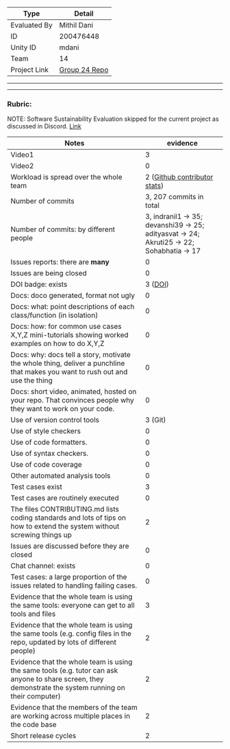 |Type| Detail                                                                 |
|--------|------------------------------------------------------------------------|
| Evaluated By | Mithil Dani                                                            |
| ID | 200476448                                                              |
| Unity ID | mdani                                                                  |
| Team | 14                                                                     |
| Project Link | [Group 24 Repo](https://github.com/devanshi39/SE-Project-Group24) |

******
******

### Rubric:

NOTE: Software Sustainability Evaluation skipped for the current project as discussed in Discord. [Link](https://discord.com/channels/1009547855301718107/1009549425288429608/1023416944101163069)

|Notes| evidence                                                                                             |
|-----|------------------------------------------------------------------------------------------------------|
|Video1| 3                                                                                                    | 
|Video2| 0                                                                                                    | 
|Workload is spread over the whole team | 2 ([Github contributor stats](https://github.com/devanshi39/SE-Project-Group24/graphs/contributors)) |
|Number of commits| 3, 207 commits in total                                                                              |
|Number of commits: by different people| 3, indranil1 -> 35; devanshi39 -> 25; adityasvat -> 24; Akruti25 -> 22; Sohabhatia -> 17             
|Issues reports: there are **many**| 0                                                                                                    |
|Issues are being closed| 0                                                                                                    |
|DOI badge: exists| 3 ([DOI](https://zenodo.org/record/7071769))                                                         |
|Docs: doco generated, format not ugly | 0                                                                                                    |
|Docs: what: point descriptions of each class/function (in isolation) | 0                                                                                                    |
|Docs: how: for common use cases X,Y,Z mini-tutorials showing worked examples on how to do X,Y,Z| 0                                                                                                    | 
|Docs: why: docs tell a story, motivate the whole thing, deliver a punchline that makes you want to rush out and use the thing| 0                                                                                                    |
|Docs: short video, animated, hosted on your repo. That convinces people why they want to work on your code.| 0                                                                                                    |
|Use of version control tools| 3 (Git)                                                                                              |
|Use of style checkers | 0                                                                                                    |
|Use of code formatters. | 0                                                                                                    |
|Use of syntax checkers. | 0                                                                                                    |
|Use of code coverage | 0                                                                                                    |
|Other automated analysis tools| 0                                                                                                    |
|Test cases exist| 3                                                                                                    |
|Test cases are routinely executed| 0                                                                                                    | 
|The files CONTRIBUTING.md lists coding standards and lots of tips on how to extend the system without screwing things up| 2                                                                                                    |
|Issues are discussed before they are closed| 0                                                                                                    |
|Chat channel: exists| 0                                                                                                    |
|Test cases: a large proportion of the issues related to handling failing cases.| 0                                                                                                    |
|Evidence that the whole team is using the same tools: everyone can get to all tools and files| 3                                                                                                    |
|Evidence that the whole team is using the same tools (e.g. config files in the repo, updated by lots of different people)| 2                                                                                                    |
|Evidence that the whole team is using the same tools (e.g. tutor can ask anyone to share screen, they demonstrate the system running on their computer)| 2                                                                                                    |
|Evidence that the members of the team are working across multiple places in the code base| 2                                                                                                    |
|Short release cycles | 2                                                                                                    |